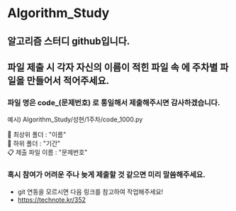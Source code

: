 #  Algorithm_Study
## 알고리즘 스터디 github입니다.



## 파일 제출 시 각자 자신의 이름이 적힌 파일 속 에 주차별 파일을 만들어서 적어주세요.
### 파일 명은 code_(문제번호) 로 통일해서 제출해주시면 감사하겠습니다.
예시) 
Algorithm_Study/성현/1주차/code_1000.py

📂 최상위 폴더 : "이름"  
📂 하위 폴더 : "기간"  
📋 제출 파일 이름 : "문제번호"  




### 혹시 참여가 어려운 주나 늦게 제출할 것 같으면 미리 말씀해주세요.
+ git 연동을 모르시면 다음 링크를 참고하여 작업해주세요!
+ https://technote.kr/352
